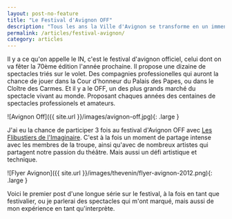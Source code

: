 ```yaml
---
layout: post-no-feature
title: "Le Festival d'Avignon OFF"
description: "Tous les ans la Ville d'Avignon se transforme en un immense théâtre."
permalink: /articles/festival-avignon/
category: articles
---
```


Il y a ce qu'on appelle le IN, c'est le festival d'avignon officiel, celui dont on va fêter la 70ème édition l'année prochaine. Il propose une dizaine de spectacles triés sur le volet. Des compagnies professionelles qui auront la chance de jouer dans la Cour d'honneur du Palais des Papes, ou dans le Cloître des Carmes. Et il y a le OFF, un des plus grands marché du spectacle vivant au monde. Proposant chaques années des centaines de spectacles professionels et amateurs.


![Avignon Off]({{ site.url }}/images/avignon-off.jpg){: .large }

J'ai eu la chance de participer 3 fois au festival
d'Avignon OFF avec [Les Flibustiers de l'Imaginaire][flibustier]. C'est à la fois un moment de partage intense avec les membres de
la troupe, ainsi qu'avec de nombreux artistes qui partagent notre passion
du théâtre. Mais aussi un défi artistique et technique.

![Flyer Avignon]({{ site.url }}/images/thevenin/flyer-avignon-2012.png){: .large }

Voici le premier post d'une longue série sur le festival, à la fois en tant que festivalier, ou je parlerai des spectacles qui m'ont marqué, mais aussi de mon expérience en tant qu'interprète.

[flibustier]: http://www.billetreduc.com/73707/evt.htm "Les Flibustiers au Cabestan"
